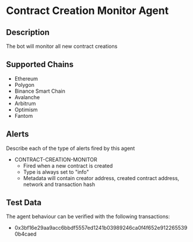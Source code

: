 # Contract Creation Monitor Agent

## Description

The bot will monitor all new contract creations

## Supported Chains

- Ethereum
- Polygon
- Binance Smart Chain
- Avalanche
- Arbitrum
- Optimism
- Fantom

## Alerts

Describe each of the type of alerts fired by this agent

- CONTRACT-CREATION-MONITOR
  - Fired when a new contract is created
  - Type is always set to "info"
  - Metadata will contain creator address, created contract address, network and transaction hash

## Test Data

The agent behaviour can be verified with the following transactions:

- 0x3bf16e29aa9acc6bbdf5557ed1241b03989246ca0f4f652e9122655390b4caed
